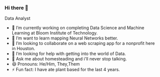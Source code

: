 ### Hi there 👋

Data Analyst

- 🔭 I’m currently working on completing Data Science and Machine Learning at Bloom Institute of Technology.
- 🌱 I’m want to learn mapping Neural Networks better.
- 👯 I’m looking to collaborate on a web scraping app for a nonprofit here in Houston.
- 🤔 I’m looking for help with getting into the world of Data.
- 💬 Ask me about homesteading and i'll never stop talking.
- 😄 Pronouns: He/Him, They,Them
- ⚡ Fun fact: I have ate plant based for the last 4 years.
<!--
**rodricobsanchez/rodricobsanchez** is a ✨ _special_ ✨ repository because its `README.md` (this file) appears on your GitHub profile.
-->
